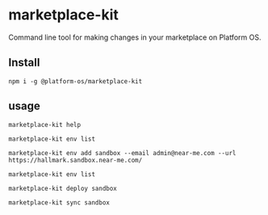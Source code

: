 # marketplace-kit

Command line tool for making changes in your marketplace on Platform OS.

## Install

    npm i -g @platform-os/marketplace-kit

## usage

    marketplace-kit help

    marketplace-kit env list

    marketplace-kit env add sandbox --email admin@near-me.com --url https://hallmark.sandbox.near-me.com/

    marketplace-kit env list

    marketplace-kit deploy sandbox

    marketplace-kit sync sandbox
